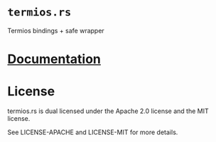 # `termios.rs`

Termios bindings + safe wrapper

# [Documentation][docs]

# License

termios.rs is dual licensed under the Apache 2.0 license and the MIT license.

See LICENSE-APACHE and LICENSE-MIT for more details.

[docs]: http://japaric.github.io/termios.rs/termios/
